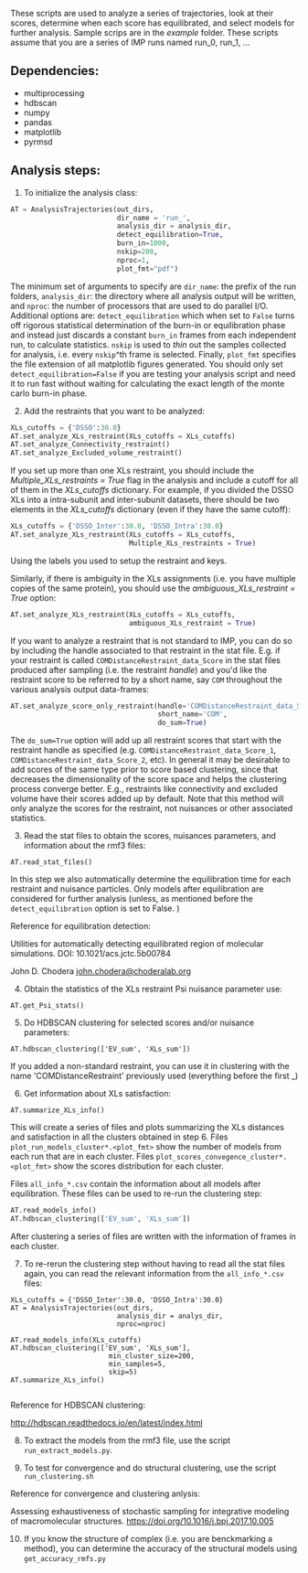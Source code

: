 These scripts are used to analyze a series of trajectories, look at their scores, determine when each score has equilibrated, and select models for further analysis. Sample scrips are in the *example* folder. These scripts assume that you are a series of IMP runs named run_0, run_1, ...

## Dependencies:
* multiprocessing
* hdbscan
* numpy
* pandas
* matplotlib
* pyrmsd

## Analysis steps:

1. To initialize the analysis class:

```python
AT = AnalysisTrajectories(out_dirs,
						  dir_name = 'run_',
                          analysis_dir = analysis_dir,
                          detect_equilibration=True,
                          burn_in=1000,
                          nskip=200,
                          nproc=1,
                          plot_fmt="pdf")
```
The minimum set of arguments to specify are ```dir_name```: the prefix of the run folders, ```analysis_dir```: the directory where all analysis output will be written, and ```nproc```: the number of processors that are used to do parallel I/O. Additional options are: ```detect_equilibration``` which when set to ```False``` turns off rigorous statistical determination of the burn-in  or equilibration phase and instead just discards a constant ```burn_in``` frames from each independent run, to calculate statistics. ```nskip``` is used to *thin* out the samples collected for analysis, i.e. every ```nskip```^th  frame is selected. Finally, ```plot_fmt``` specifies the file extension of all matplotlib figures generated. You should only set ```detect_equilibration=False``` if you are testing your analysis script and need it to run fast without waiting for calculating the exact length of the monte carlo burn-in phase. 

2. Add the restraints that you want to be analyzed:

```python
XLs_cutoffs = {'DSSO':30.0}
AT.set_analyze_XLs_restraint(XLs_cutoffs = XLs_cutoffs)
AT.set_analyze_Connectivity_restraint()
AT.set_analyze_Excluded_volume_restraint()
```

If you set up more than one XLs restraint, you should include the *Multiple_XLs_restraints = True* flag in the analysis and include a cutoff for all of them in the *XLs_cutoffs* dictionary. For example, if you divided the DSSO XLs into a intra-subunit and inter-subunit datasets, there should be two elements in the *XLs_cutoffs* dictionary (even if they have the same cutoff):

```python
XLs_cutoffs = {'DSSO_Inter':30.0, 'DSSO_Intra':30.0}
AT.set_analyze_XLs_restraint(XLs_cutoffs = XLs_cutoffs,
                             Multiple_XLs_restraints = True)
```
Using the labels you used to setup the restraint and keys.

Similarly, if there is ambiguity in the XLs assignments (i.e. you have multiple copies of the same protein), you should use the *ambiguous_XLs_restraint = True* option:

```python
AT.set_analyze_XLs_restraint(XLs_cutoffs = XLs_cutoffs,
                             ambiguous_XLs_restraint = True)
```

If you want to analyze a restraint that is not standard to IMP, you can do so by including the handle associated to that restraint in the stat file. E.g. if your restraint is called ```COMDistanceRestraint_data_Score``` in the stat files produced after sampling (i.e. the restraint *handle*) and you'd like the restraint score to be referred to by a short name, say ```COM``` throughout the various analysis output data-frames:

```python
AT.set_analyze_score_only_restraint(handle='COMDistanceRestraint_data_Score',
                                    short_name='COM',
                                    do_sum=True)
```

The ```do_sum=True``` option will add up all restraint scores that start with the restraint handle as specified (e.g. ```COMDistanceRestraint_data_Score_1```, ```COMDistanceRestraint_data_Score_2```, etc). In general it may be desirable to add scores of the same type prior to score based clustering, since that decreases the dimensionality of the score space and helps the clustering process converge better. E.g., restraints like connectivity and excluded volume have their scores added up by default. Note that this method will only analyze the scores for the restraint, not nuisances or other associated statistics. 


3. Read the stat files to obtain the scores, nuisances parameters, and information about the rmf3 files:

```
AT.read_stat_files()
```

In this step we also automatically determine the equilibration time for each restraint and nuisance particles. Only models after equilibration are considered for further analysis (unless, as mentioned before the ```detect_equilibration``` option is set to False. )

Reference for equilibration detection:

Utilities for automatically detecting equilibrated region of molecular simulations. DOI: 10.1021/acs.jctc.5b00784

John D. Chodera <john.chodera@choderalab.org>

4. Obtain the statistics of the XLs restraint Psi nuisance parameter use:
```
AT.get_Psi_stats()
```

5. Do HDBSCAN clustering for selected scores and/or nuisance parameters:
```
AT.hdbscan_clustering(['EV_sum', 'XLs_sum'])
```

If you added a non-standard restraint, you can use it in clustering with the name 'COMDistanceRestraint' previously used (everything before the first _)

6. Get information about XLs satisfaction:
```
AT.summarize_XLs_info()

```
This will create a series of files and plots summarizing the XLs distances and satisfaction in all the clusters obtained in step 6. Files ```plot_run_models_cluster*.<plot_fmt>``` show the number of models from each run that are in each cluster. Files ```plot_scores_convegence_cluster*.<plot_fmt>``` show the scores distribution for each cluster.

Files ```all_info_*.csv``` contain the information about all models after equilibration. These files can be used to re-run the clustering step:

```python
AT.read_models_info()
AT.hdbscan_clustering(['EV_sum', 'XLs_sum'])
```

After clustering a series of files are written with the information of frames in each cluster.

7. To re-rerun the clustering step without having to read all the stat files again, you can read the relevant information from the `all_info_*.csv` files:

```
XLs_cutoffs = {'DSSO_Inter':30.0, 'DSSO_Intra':30.0}
AT = AnalysisTrajectories(out_dirs,
                          analysis_dir = analys_dir,
                          nproc=nproc)
			 
AT.read_models_info(XLs_cutoffs)
AT.hdbscan_clustering(['EV_sum', 'XLs_sum'],
                        min_cluster_size=200,
                        min_samples=5,
                        skip=5)
AT.summarize_XLs_info()
			
```

Reference for HDBSCAN clustering:

http://hdbscan.readthedocs.io/en/latest/index.html

8. To extract the models from the rmf3 file, use the script `run_extract_models.py`. 

9. To test for convergence and do structural clustering, use the script `run_clustering.sh`

Reference for convergence and clustering anlysis:

Assessing exhaustiveness of stochastic sampling for integrative modeling of macromolecular structures. https://doi.org/10.1016/j.bpj.2017.10.005


10. If you know the structure of complex (i.e. you are benckmarking a method), you can determine the accuracy of the structural models using `get_accuracy_rmfs.py`
